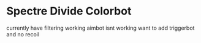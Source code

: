 # Spectre Divide Colorbot
currently have filtering working 
aimbot isnt working 
want to add triggerbot and no recoil
